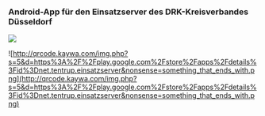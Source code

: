 ### Android-App für den Einsatzserver des DRK-Kreisverbandes Düsseldorf ###

[![](http://developer.android.com/images/brand/en_app_rgb_wo_60.png)](http://play.google.com/store/apps/details?id=net.tentrup.einsatzserver)

![http://qrcode.kaywa.com/img.php?s=5&d=https%3A%2F%2Fplay.google.com%2Fstore%2Fapps%2Fdetails%3Fid%3Dnet.tentrup.einsatzserver&nonsense=something_that_ends_with.png](http://qrcode.kaywa.com/img.php?s=5&d=https%3A%2F%2Fplay.google.com%2Fstore%2Fapps%2Fdetails%3Fid%3Dnet.tentrup.einsatzserver&nonsense=something_that_ends_with.png)